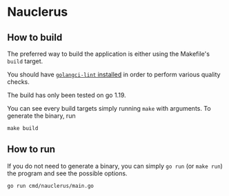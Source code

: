 # Nauclerus

## How to build

The preferred way to build the application is either using the Makefile's `build` target.

You should have [`golangci-lint` installed](https://golangci-lint.run/usage/install/) in order to perform various quality checks.

The build has only been tested on go 1.19.

You can see every build targets simply running `make` with arguments. To generate the binary, run

```
make build
```

## How to run

If you do not need to generate a binary, you can simply `go run` (or `make run`) the program and see the possible options.

```
go run cmd/nauclerus/main.go
```
